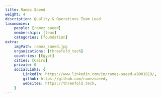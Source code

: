 ```yaml
---
title: Ramez Saeed
weight: 4
description: Quality & Operations Team Lead
taxonomies:
    people: [ramez_saeed]
    memberships: [team]
    categories: [foundation]
extra:
    imgPath: ramez_saeed.jpg
    organizations: [threefold_tech]
    countries: [Egypt]
    cities: [Cairo]
    private: 0
    socialLinks: {
        LinkedIn: https://www.linkedin.com/in/ramez-saeed-a9801819/,
        github: https://github.com/ramezsaeed,
        websites: https://threefold.tech,
    }
---
```


<!--

Ramez has about 10 years of experience in CloudComputing software. He joined Kristof and his team on 2008, Started in Q-layer, Amplidata, GiG and currently TFtech. Currently Ramez is working as a quality control and operations teamleader. Engineer fell in love with Threefold Threefold is the upcoming internet future, we are creating conscious futures together.


--!>